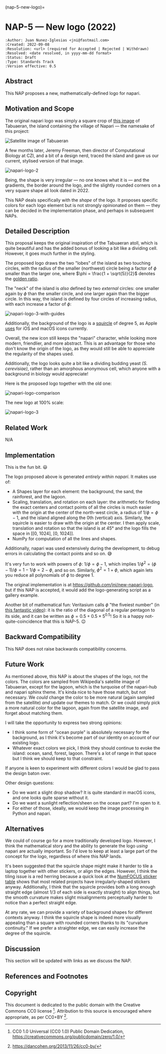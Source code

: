 (nap-5-new-logo)=

# NAP-5 — New logo (2022)

```{eval-rst}
:Author: Juan Nunez-Iglesias <jni@fastmail.com>
:Created: 2022-09-08
:Resolution: <url> (required for Accepted | Rejected | Withdrawn)
:Resolved: <date resolved, in yyyy-mm-dd format>
:Status: Draft
:Type: Standards Track
:Version effective: 0.5
```

## Abstract

This NAP proposes a new, mathematically-defined logo for napari.

## Motivation and Scope

The original napari logo was simply a square crop of [this
image](https://en.wikipedia.org/wiki/Napari#/media/File:Tabuaeran_Kiribati.jpg)
of Tabuaeran, the island containing the village of Napari — the namesake of
this project:

![Satellite image of Tabuaeran](https://upload.wikimedia.org/wikipedia/commons/d/dc/Tabuaeran_Kiribati.jpg)

A few months later, Jeremy Freeman, then director of Computational Biology at
CZI, and a bit of a design nerd, traced the island and gave us our current,
stylised version of that image.

![napari-logo-2](../_static/images/logo.png)

Being, the shape is very irregular — no one knows what it is — and the
gradients, the border around the logo, and the slightly rounded corners on a
very square shape all look dated in 2022.

This NAP deals specifically with the *shape* of the logo. It proposes specific
colors for each logo element but is not strongly opinionated on them — they can
be decided in the implementation phase, and perhaps in subsequent NAPs.

## Detailed Description

This proposal keeps the original inspiration of the Tabuaeran atoll, which is
quite beautiful and has the added bonus of looking a bit like a dividing cell.
However, it goes much further in the styling.

The proposed logo draws the two "lobes" of the island as two touching circles,
with the radius of the smaller (northwest) circle being a factor of $\phi$
smaller than the larger one, where $\phi = \frac{1 + \sqrt{5}}{2}$ denotes the
[golden ratio](https://en.wikipedia.org/wiki/Golden_ratio).

The "neck" of the island is *also* defined by two *external* circles: one
smaller again by $\phi$ than the smaller circle, and one larger again than the
bigger circle. In this way, the island is defined by four circles of increasing
radius, with each increase a factor of $\phi$:

![napari-logo-3-with-guides](../_static/images/napari-logo-3-with-guides.png)

Additionally, the background of the logo is a
[squircle](https://www.johndcook.com/blog/2018/02/13/squircle-curvature/) of
degree 5, as Apple [uses](https://stackoverflow.com/a/47342594/224254) for iOS
and macOS icons currently.

Overall, the new icon still keeps the "napari" character, while looking more
modern, friendlier, and more abstract. This is an advantage for those who don't
know the origin of the logo, as they would still be able to appreciate the
regularity of the shapes used.

Additionally, the logo looks quite a bit like a dividing budding yeast *(S.
cerevisiae)*, rather than an amorphous anonymous cell, which anyone with a
background in biology would appreciate!

Here is the proposed logo together with the old one:

![napari-logo-comparison](../_static/images/napari-logo-old-new.png)

The new logo at 100% scale:

![napari-logo-3](../_static/images/napari-logo-3.png)

## Related Work

N/A

## Implementation

This is the fun bit. 😃

The logo proposed above is generated *entirely within napari*. It makes use of:

- A Shapes layer for each element: the background, the sand, the rainforest,
  and the lagoon.
- Scaling, translation, and rotation on each layer: the arithmetic for finding
  the exact centers and contact points of all the circles is much easier with
  the origin at the center of the north-west circle, a radius of
  $1/\phi = \phi - 1$, and the island aligned along the 0th (vertical) axis.
  Similarly, the squircle is easier to draw with the origin at the center. I
  then apply scale, translation and rotation so that the island is at 45° and
  the logo fills the space in [[0, 1024], [0, 1024]].
- NumPy for computation of all the lines and shapes.

Additionally, napari was used extensively during the development, to debug
errors in calculating the contact points and so on. 😅

It's very fun to work with powers of $\phi$: $1/\phi = \phi - 1$, which implies
$1/\phi^2 = (\phi - 1)/\phi = 1 - 1/\phi = 2 - \phi$, and so on. Similarly,
$\phi^2 = 1 + \phi$, which again lets you reduce all polynomials of $\phi$ to
degree 1.

The original implementation is at https://github.com/jni/new-napari-logo, but
if this NAP is accepted, it would add the logo-generating script as a gallery
example.

Another bit of mathematical fun: Veritasium calls $\phi$ "the fiveiest number"
(in [this fantastic video](https://youtu.be/48sCx-wBs34)): it is the ratio of
the diagonal of a regular pentagon to its side, and it can be written as
$\phi = 0.5 + 0.5 \times 5^{0.5}$! So it is a happy not-quite-coincidence that
this is NAP-5. 😉

## Backward Compatibility

This NAP does not raise backwards compatibility concerns.

## Future Work

As mentioned above, this NAP is about the shapes of the logo, not the colors.
The colors are sampled from Wikipedia's satellite image of Tabuaeran, except for
the lagoon, which is the turquoise of the napari-hub and napari sphinx theme.
It's kinda nice to have those match, but not necessary. We *could* change the
color to be more natural (again sampled from the satellite) *and* update our
themes to match. Or we could simply pick a more natural color for the lagoon,
again from the satellite image, and forget about matching them.

I will take the opportunity to express two strong opinions:
- I think some form of "ocean purple" is absolutely necessary for the
  background, as I think it's become part of our identity on account of our
  existing logo.
- Whatever exact colors we pick, I think they should continue to evoke the
  island: ocean, sand, forest, lagoon. There's a lot of range in that space but
  I think we should keep to that constraint.

If anyone is keen to experiment with different colors I would be glad to pass
the design baton over.

Other design questions:

- Do we want a slight drop shadow? It is quite standard in macOS icons, and
  one looks quite sparse without it.
- Do we want a sunlight reflection/sheen on the ocean part? I'm open to it.
- For either of those, ideally, we would keep the image processing in Python
  and napari.

## Alternatives

We could of course go for a more traditionally developed logo. However, I think
the mathematical story and the ability to generate the logo *using* napari are
actually important. So I'd love to keep at least a large part of the concept
for the logo, regardless of where this NAP lands.

It's been suggested that the squircle shape might make it harder to tile a
laptop together with other stickers, or align the edges. However, I think the
tiling issue is a red herring because a quick look at the [NumFOCUS sticker
table](https://twitter.com/NumFOCUS/status/1547651122654916609) shows that most
related projects have irregularly-shaped stickers anyway. Additionally, I think
that the squircle provides both a long enough straight edge (almost 1/3 of each
side is exactly straight) to align things, but the smooth curvature makes
slight misalignments perceptually harder to notice than a perfect straight edge.

At any rate, we can provide a variety of background shapes for different
contexts anyway. I think the squircle shape is indeed more visually appealing
than a square with rounded corners thanks to its "curvature continuity." If we
prefer a straighter edge, we can easily increase the degree of the squircle.

## Discussion

This section will be updated with links as we discuss the NAP.

## References and Footnotes

## Copyright

This document is dedicated to the public domain with the Creative Commons CC0
license [^id3]. Attribution to this source is encouraged where appropriate, as per
CC0+BY [^id4].

[^id3]: CC0 1.0 Universal (CC0 1.0) Public Domain Dedication,
    <https://creativecommons.org/publicdomain/zero/1.0/>

[^id4]: <https://dancohen.org/2013/11/26/cc0-by/>
